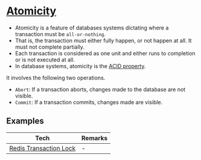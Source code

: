 
# [Atomicity](https://www.geeksforgeeks.org/acid-properties-in-dbms/)
- Atomicity is a feature of databases systems dictating where a transaction must be `all-or-nothing`.
- That is, the transaction must either fully happen, or not happen at all. It must not complete partially.
- Each transaction is considered as one unit and either runs to completion or is not executed at all.
- In database systems, atomicity is the [ACID property](ACIDTransaction.md).

It involves the following two operations.
- `Abort`: If a transaction aborts, changes made to the database are not visible.
- `Commit`: If a transaction commits, changes made are visible.

## Examples

| Tech                                 | Remarks |
|--------------------------------------|---------|
| [Redis Transaction Lock](../5_Redis/README.md#atomicity---redis-transaction-lock) | -       |
